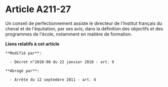 # Article A211-27

Un conseil de perfectionnement assiste le directeur de l'Institut français du cheval et de l'équitation, par ses avis, dans
la définition des objectifs et des programmes de l'école, notamment en matière de formation.

**Liens relatifs à cet article**

	**Modifié par**:

	  - Décret n°2010-90 du 22 janvier 2010 - art. 9

	**Abrogé par**:

	  - Arrêté du 12 septembre 2011 - art. 4
